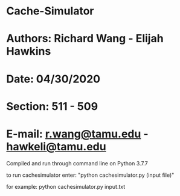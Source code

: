 # Cache-Simulator
# Authors: Richard Wang   - Elijah Hawkins
# Date: 04/30/2020
# Section: 511            - 509
# E-mail: r.wang@tamu.edu - hawkeli@tamu.edu
Compiled and run through command line on Python 3.7.7

to run cachesimulator enter:
"python cachesimulator.py (input file)"

for example:
python cachesimulator.py input.txt